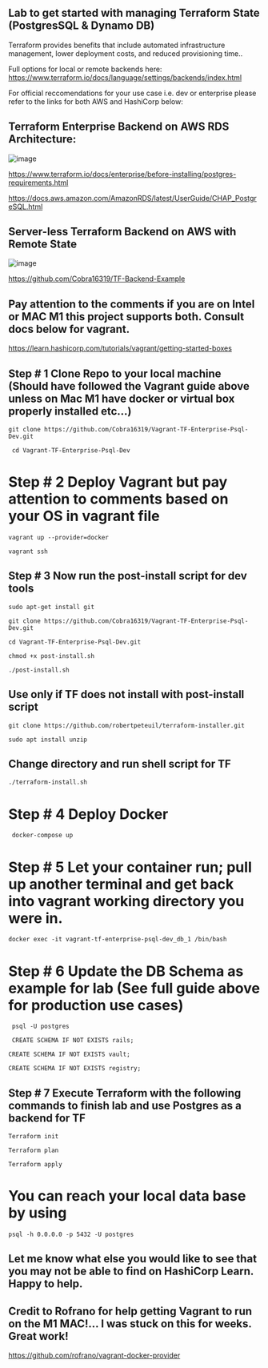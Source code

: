 ## Lab to get started with managing Terraform State (PostgresSQL & Dynamo DB)

Terraform provides benefits that include automated infrastructure management, lower deployment costs, and reduced provisioning time..

Full options for local or remote backends here: https://www.terraform.io/docs/language/settings/backends/index.html

For official reccomendations for your use case i.e. dev or enterprise please refer to the links for both AWS and HashiCorp below:

## Terraform Enterprise Backend on AWS RDS Architecture:

![image](https://user-images.githubusercontent.com/46206055/126203097-9f0e09e5-030a-4c94-b107-90567c8efa92.png)

https://www.terraform.io/docs/enterprise/before-installing/postgres-requirements.html

https://docs.aws.amazon.com/AmazonRDS/latest/UserGuide/CHAP_PostgreSQL.html


## Server-less Terraform Backend on AWS with Remote State

![image](https://user-images.githubusercontent.com/46206055/126203443-da1159ba-bccc-4b08-be1d-fc092cd55e1f.png)

https://github.com/Cobra16319/TF-Backend-Example


##  Pay attention to the comments if you are on Intel or MAC M1 this project supports both. Consult docs below for vagrant.  


https://learn.hashicorp.com/tutorials/vagrant/getting-started-boxes


##  Step # 1 Clone Repo to your local machine (Should have followed the Vagrant guide above unless on Mac M1 have docker or virtual box properly installed etc...)

``
git clone https://github.com/Cobra16319/Vagrant-TF-Enterprise-Psql-Dev.git 
``

`` 
cd Vagrant-TF-Enterprise-Psql-Dev 
`` 

#  Step # 2 Deploy Vagrant but pay attention to comments based on your OS in vagrant file


``
vagrant up --provider=docker
``

``
vagrant ssh
``


## Step # 3 Now run the post-install script for dev tools

``
sudo apt-get install git
``

``
git clone https://github.com/Cobra16319/Vagrant-TF-Enterprise-Psql-Dev.git
``

``
cd Vagrant-TF-Enterprise-Psql-Dev.git
``

``
chmod +x post-install.sh
`` 

``
./post-install.sh
``

## Use only if TF does not install with post-install script

``
git clone https://github.com/robertpeteuil/terraform-installer.git
``

``
sudo apt install unzip
``

## Change directory and run shell script for TF

``
./terraform-install.sh
``


#  Step # 4 Deploy Docker 

`` 
docker-compose up 
`` 

#  Step # 5 Let your container run; pull up another terminal and get back into vagrant working directory you were in.

``
docker exec -it vagrant-tf-enterprise-psql-dev_db_1 /bin/bash
``

#  Step # 6 Update the DB Schema as example for lab (See full guide above for production use cases)

`` 
psql -U postgres
``

`` 
CREATE SCHEMA IF NOT EXISTS rails;
``

``
CREATE SCHEMA IF NOT EXISTS vault;
``

``
CREATE SCHEMA IF NOT EXISTS registry;
``

##  Step # 7 Execute Terraform with the following commands to finish lab and use Postgres as a backend for TF

``
Terraform init
``


``
Terraform plan
``


``
Terraform apply
``

# You can reach your local data base by using 

``
psql -h 0.0.0.0 -p 5432 -U postgres
``



## Let me know what else you would like to see that you may not be able to find on HashiCorp Learn. Happy to help. 

## Credit to Rofrano for help getting Vagrant to run on the M1 MAC!... I was stuck on this for weeks. Great work! 
https://github.com/rofrano/vagrant-docker-provider




